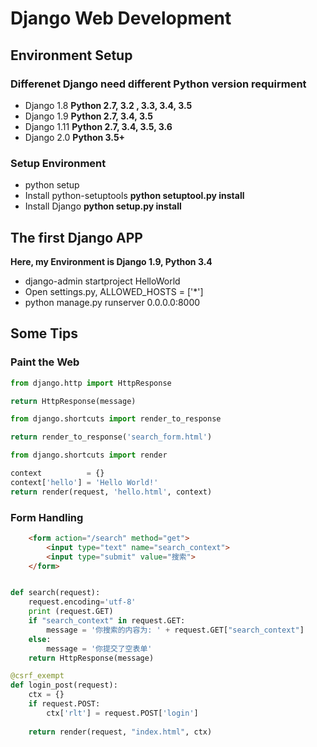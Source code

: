 # Django Web Development
## Environment Setup
### Differenet Django need different Python version requirment
- Django 1.8  **Python 2.7, 3.2 , 3.3, 3.4, 3.5**
- Django 1.9  **Python 2.7, 3.4, 3.5**
- Django 1.11 **Python 2.7, 3.4, 3.5, 3.6**
- Django 2.0  **Python 3.5+**


### Setup Environment
- python setup
- Install python-setuptools **python setuptool.py install**
- Install Django **python setup.py install** 

## The first Django APP
**Here, my Environment is Django 1.9, Python 3.4**

- django-admin startproject HelloWorld
- Open settings.py, ALLOWED_HOSTS = ['*']
- python manage.py runserver 0.0.0.0:8000

## Some Tips
### Paint the Web
```python
from django.http import HttpResponse

return HttpResponse(message)
```

```python
from django.shortcuts import render_to_response

return render_to_response('search_form.html')
```

```python
from django.shortcuts import render

context          = {}
context['hello'] = 'Hello World!'
return render(request, 'hello.html', context)
```


### Form Handling
```html
    <form action="/search" method="get">
        <input type="text" name="search_context">
        <input type="submit" value="搜索">
    </form>    
```

```python

def search(request):  
    request.encoding='utf-8'
    print (request.GET)
    if "search_context" in request.GET:
        message = '你搜索的内容为: ' + request.GET["search_context"]
    else:
        message = '你提交了空表单'
    return HttpResponse(message)

```

```python
@csrf_exempt
def login_post(request):                                                                                             
    ctx = {}                                                                                                         
    if request.POST:                                                                                                 
        ctx['rlt'] = request.POST['login']                                                                           
                                                                                                                     
    return render(request, "index.html", ctx)                                                                        

```
